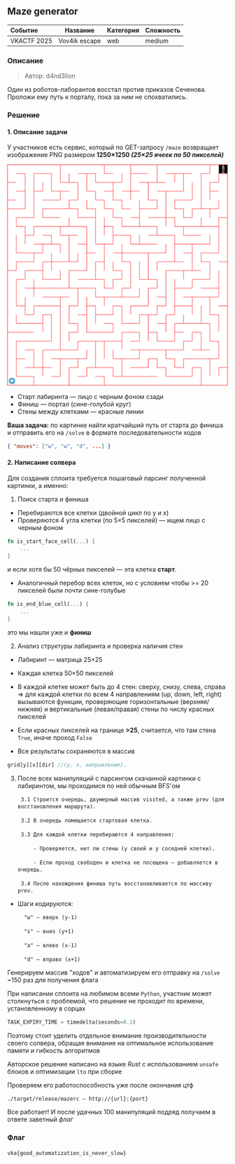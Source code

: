 ## Maze generator

| Событие | Название | Категория | Сложность |
| :------ | ---- | ---- | ---- |
| VKACTF 2025 | Vov4ik escape | web | medium |


### Описание


> Автор: d4nd3lion
>
Один из роботов-лаборантов восстал против приказов Сеченова. Проложи ему путь к порталу, пока за ним не спохватились.

### Решение

#### 1. Описание задачи

У участников есть сервис, который по GET-запросу `/maze` возвращает изображение PNG размером **1250×1250 _(25×25 ячеек по 50 пикселей)_**

![](./img/maze.png)
- Старт лабиринта — лицо с черным фоном сзади
- Финиш — портал (сине-голубой круг)
- Стены между клетками — красные линии

**Ваша задача:** по картинке найти кратчайший путь от старта до финиша и отправить его на `/solve` в формате последовательности ходов
```json
{ "moves": ["w", "w", "d", ...] }
```
#### 2. Написание солвера
Для создания сплоита требуется пошаговый парсинг полученной картинки, а именно:
1. Поиск старта и финиша

- Перебираются все клетки (двойной цикл по y и x)
- Проверяются 4 угла клетки (по 5×5 пикселей) — ищем лицо с черным фоном
```rust
fn is_start_face_cell(...) {
    ...
}
```
и если хотя бы 50 чёрных пикселей — эта клетка **старт**.
- Аналогичный перебор всех клеток, но с условием чтобы >= 20 пикселей были почти сине-голубые
```rust
fn is_end_blue_cell(...) {
    ...
}
```
это мы нашли уже и **финиш**

2. Анализ структуры лабиринта и проверка наличия стен

- Лабиринт — матрица 25×25

- Каждая клетка 50×50 пикселей

- В каждой клетке может быть до 4 стен: сверху, снизу, слева, справа => для каждой клетки по всем 4 направлениям (up, down, left, right) вызываются функции, проверяющие горизонтальные (верхняя/нижняя) и вертикальные (левая/правая) стены по числу красных пикселей

- Если красных пикселей на границе **>25**, считается, что там стена `True`, иначе проход `False`

- Все результаты сохраняются в массив
```rust
grid[y][x][dir] //(y, x, направление).
```

3. После всех манипуляций с парсингом скачанной картинки с лабиринтом, мы проходимся по ней обычным BFS'ом

        3.1 Строится очередь, двумерный массив visited, а также prev (для восстановления маршрута).

        3.2 В очередь помещается стартовая клетка.

        3.3 Для каждой клетки перебираются 4 направления:

            - Проверяется, нет ли стены (у своей и у соседней клетки).

            - Если проход свободен и клетка не посещена — добавляется в очередь.

        3.4 После нахождения финиша путь восстанавливается по массиву prev.

- Шаги кодируются:

        "w" — вверх (y-1)

        "s" — вниз (y+1)

        "a" — влево (x-1)

        "d" — вправо (x+1)

Генерируем массив "ходов" и автоматизируем его отправку на `/solve` ~150 раз для получения флага

При написании сплоита на любимом всеми `Python`, участник может столкнуться с проблемой, что решение не проходит по времени, установленному в сорцах
```python
TASK_EXPIRY_TIME = timedelta(seconds=0.1)
```
Поэтому стоит уделить отдельное внимание производительности своего солвера, обращая внимание на оптимальное использование памяти и гибкость алгоритмов

Авторское решение написано на языке *Rust* с использованием `unsafe` блоков и оптимизации `lto` при сборке

Проверяем его работоспособность уже после окончания цтф
```bash
./target/release/mazerc — http://{url}:{port}
```
Все работает! И после удачных 100 манипуляций подряд получаем в ответе заветный *флаг*
### Флаг

```
vka{good_automatization_is_never_slow}
```
